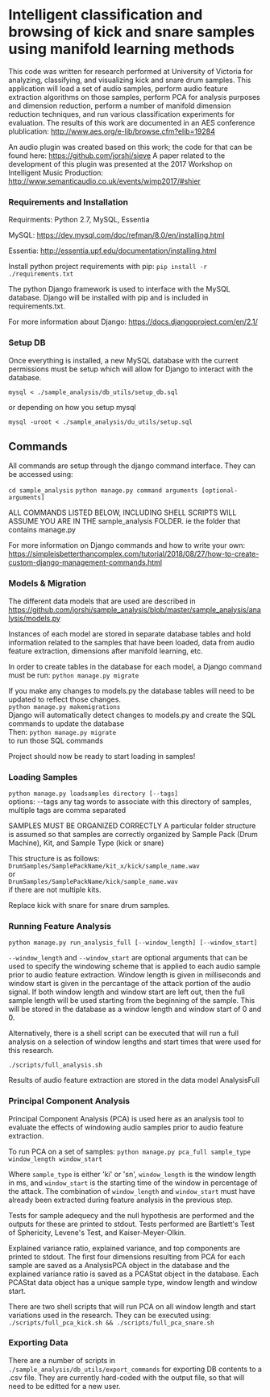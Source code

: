 # Intelligent classification and browsing of kick and snare samples using manifold learning methods
This code was written for research performed at University of Victoria for analyzing, classifying, and visualizing kick and snare drum samples. This application will load a set of audio samples, perform audio feature extraction algorithms on those samples, perform PCA for analysis purposes and dimension reduction, perform a number of manifold dimension reduction techniques, and run various classification experiments for evaluation. The results of this work are documented in an AES conference plublication: http://www.aes.org/e-lib/browse.cfm?elib=19284

An audio plugin was created based on this work; the code for that can be found here: https://github.com/jorshi/sieve
A paper related to the development of this plugin was presented at the 2017 Workshop on Intelligent Music Production: http://www.semanticaudio.co.uk/events/wimp2017/#shier

### Requirements and Installation

Requirments: Python 2.7, MySQL, Essentia

MySQL: https://dev.mysql.com/doc/refman/8.0/en/installing.html

Essentia: http://essentia.upf.edu/documentation/installing.html

Install python project requirements with pip:  `pip install -r ./requirements.txt`

The python Django framework is used to interface with the MySQL database. Django will be installed with pip
and is included in requirements.txt.

For more information about Django: https://docs.djangoproject.com/en/2.1/

### Setup DB

Once everything is installed, a new MySQL database with the current permissions must be setup
which will allow for Django to interact with the database.

`mysql < ./sample_analysis/db_utils/setup_db.sql`

or depending on how you setup mysql

`mysql -uroot < ./sample_analysis/du_utils/setup.sql`

## Commands

All commands are setup through the django command interface. They can be accessed using:

`cd sample_analysis`
`python manage.py command arguments [optional-arguments]`

ALL COMMANDS LISTED BELOW, INCLUDING SHELL SCRIPTS WILL ASSUME YOU ARE IN THE sample_analysis FOLDER. ie the folder that contains manage.py

For more information on Django commands and how to write your own: https://simpleisbetterthancomplex.com/tutorial/2018/08/27/how-to-create-custom-django-management-commands.html

### Models & Migration

The different data models that are used are described in https://github.com/jorshi/sample_analysis/blob/master/sample_analysis/analysis/models.py

Instances of each model are stored in separate database tables and hold information related to the samples
that have been loaded, data from audio feature extraction, dimensions after manifold learning, etc.

In order to create tables in the database for each model, a Django command must be run:
`python manage.py migrate`

If you make any changes to models.py the database tables will need to be updated to reflect those changes. <br />
`python manage.py makemigrations` <br />
Django will automatically detect changes to models.py and create the SQL commands to update the database <br />
Then: `python manage.py migrate` <br />
to run those SQL commands

Project should now be ready to start loading in samples!

### Loading Samples

`python manage.py loadsamples directory [--tags]` <br />
  options:
    --tags any tag words to associate with this directory of samples, multiple tags are comma separated

SAMPLES MUST BE ORGANIZED CORRECTLY
A particular folder structure is assumed so that samples are correctly organized by Sample Pack (Drum Machine), Kit, and Sample Type (kick or snare)

This structure is as follows:
`DrumSamples/SamplePackName/kit_x/kick/sample_name.wav`<br />
or<br />
`DrumSamples/SamplePackName/kick/sample_name.wav`<br />
if there are not multiple kits.

Replace kick with snare for snare drum samples.

### Running Feature Analysis

`python manage.py run_analysis_full [--window_length] [--window_start]`

`--window_length` and `--window_start` are optional arguments that can be used to specify
the windowing scheme that is applied to each audio sample prior to audio feature extraction.
Window length is given in milliseconds and window start is given in the percantage of the attack
portion of the audio signal. If both window length and window start are left out, then the full
sample length will be used starting from the beginning of the sample. This will be stored
in the database as a window length and window start of 0 and 0.

Alternatively, there is a shell script can be executed that will run a full analysis on a selection
of window lengths and start times that were used for this research.

`./scripts/full_analysis.sh`

Results of audio feature extraction are stored in the data model AnalysisFull

### Principal Component Analysis

Principal Component Analysis (PCA) is used here as an analysis tool to evaluate the effects of windowing audio samples prior to audio feature extraction.

To run PCA on a set of samples:
`python manage.py pca_full sample_type window_length window_start`

Where `sample_type` is either 'ki' or 'sn', `window_length` is the window length in ms, and `window_start` is the starting time of the window in percentage of the attack. The combination of `window_length` and `window_start` must have already been extracted during feature analysis in the previous step.

Tests for sample adequecy and the null hypothesis are performed and the outputs for these are printed to stdout. Tests performed are Bartlett's Test of Sphericity, Levene's Test, and Kaiser-Meyer-Olkin.

Explained variance ratio, explained variance, and top components are printed to stdout. The first four dimensions resulting from PCA for each sample are saved as a AnalysisPCA object in the database and the explained variance ratio is saved as a PCAStat object in the database. Each PCAStat data object has a unique sample type, window length and window start. 

There are two shell scripts that will run PCA on all window length and start variations used in the research. They can be executed using:
`./scripts/full_pca_kick.sh && ./scripts/full_pca_snare.sh`

### Exporting Data

There are a number of scripts in `./sample_analysis/db_utils/export_commands` for exporting DB contents to a .csv file. They are currently hard-coded with the output file, so that will need to be editted for a new user.






